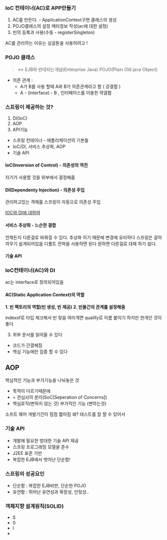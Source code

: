 ### IoC 컨테이너(AC)로 APP만들기

1. AC를 만든다. - ApplicationContext구현 클래스의 생성
2. POJO클래스의 설정 메타정보 작성(ac에 대한 설정)
3. 빈의 등록과 사용(수동 - registerSingleton)

AC를 관리하는 이유는 싱글톤을 사용하려고 !

### POJO 클래스

> <-> EJB와 반대되는개념(Enterprise Java)
> POJO(Plain Old java Object)

- 의존 관계 : 
	- A가 B를 사용 할때 A와 B가 의존관계라고 함 ( 강결합 )
	- A - (interface) - B , 인터페이스를 이용한 약결합

### 스프링이 제공하는 것?

1. DI(IoC)
2. AOP
3. API기능

- 스프링 컨테이너 - 애플리케이션의 기본틀
- IoC/DI, 서비스 추상화, AOP
- 기술 API

#### IoC(Inversion of Control) - 의존성의 역전
자기가 사용할 것을 외부에서 결정해줌

#### DI(Dependenty Injection) - 의존성 주입
관리하고있는 객체를 스프링이 자동으로 의존성 주입

[IOC와 DI에 대하여](https://mo-world.tistory.com/entry/IOC%EC%99%80-DI-%EC%97%90-%EB%8C%80%ED%95%98%EC%97%AC-%EC%8A%A4%ED%94%84%EB%A7%81-%EA%B0%9C%EB%85%90-%EC%9D%B4%ED%95%B4%ED%95%98%EA%B8%B0-%EC%89%BD%EA%B2%8C-%EC%84%A4%EB%AA%85)


#### 서비스 추상화 - 느슨한 결합
언제든지 다른걸로 바꿔낄 수 있다.
추상화 이기 때문에 변경에 유리하다
스프링은 갈아끼우기 쉽게되어있음
디폴트 전략을 사용하면 된다
원하면 다른걸로 대체 하기 쉽다.

#### 기술 API


### IoC컨테이너(AC)와 DI
ac는 interface로 정의되어있음

#### AC(Static Application Context)의 역할
**1. 빈 팩토리의 역할(빈 생성, 빈 제공)**
**2. 빈들간의 관계를 설정해줌**

indexof로 타입 체크해서 빈 찾음
여러개면 qualify로 이름 붙이기
하지만 한개인 것이 좋다 

3. 외부 문서를 읽어올 수 있다

- 코드가 간결해짐
- 핵심 기능에만 집중 할 수 있다


## AOP
핵심적인 기능과 부가기능을 나눠놓은 것
- 목적이 다르기때문에
- = 관심사의 분리(SoC[Seperation of Concerns])
- 핵심로직(변하지 않는 것)
 부가적인 기능 (변하는것)

소프트 웨어 개발기간이 점점 짧아짐
왜? 테스트를 잘 할 수 있어서
### 기술 API

- 개발에 필요한 방대한 기술 API 제공
- 스프링 프로그래밍 모델을 준수
- J2EE 표준 기반
- 복잡한 EJB에서 벗어난 단순함!

### 스프링의 성공요인
- 단순함 : 복잡한 EJB비판, 단순한 POJO
- 유연함 : 뛰어난 유연성과 확장성, 안정성..

### 객체지향 설계원칙(SOLID)
-  S
- 0
- l
- 

<!--stackedit_data:
eyJoaXN0b3J5IjpbLTE2NjEwMTIzNjgsMTQ2NjcyOTAwNV19
-->